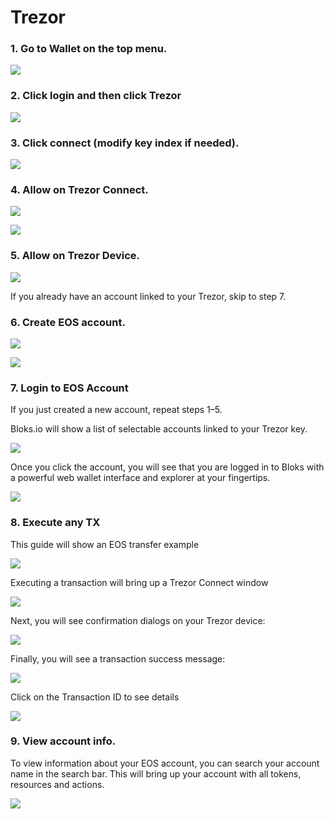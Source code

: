 # Trezor

### **1. Go to Wallet on the top menu.**

![](../../.gitbook/assets/image%20%289%29.png)

### **2. Click login and then click Trezor**

![](../../.gitbook/assets/image%20%2834%29.png)

### **3. Click connect \(modify key index if needed\).**

![](../../.gitbook/assets/image%20%28120%29.png)

### **4. Allow on Trezor Connect.**

![](../../.gitbook/assets/image%20%2846%29.png)

![](../../.gitbook/assets/image%20%2832%29.png)

### **5. Allow on Trezor Device.**

![](../../.gitbook/assets/image%20%28103%29.png)

If you already have an account linked to your Trezor, skip to step 7.

### **6. Create EOS account.**

![](../../.gitbook/assets/image%20%2869%29.png)

![](../../.gitbook/assets/image%20%28109%29.png)

### **7. Login to EOS Account**

If you just created a new account, repeat steps 1–5.

Bloks.io will show a list of selectable accounts linked to your Trezor key.

![](../../.gitbook/assets/image%20%2829%29.png)

Once you click the account, you will see that you are logged in to Bloks with a powerful web wallet interface and explorer at your fingertips.

![](../../.gitbook/assets/image%20%2852%29.png)

### **8. Execute any TX**

This guide will show an EOS transfer example

![](../../.gitbook/assets/image%20%2892%29.png)

Executing a transaction will bring up a Trezor Connect window

![](../../.gitbook/assets/image%20%2824%29.png)

Next, you will see confirmation dialogs on your Trezor device:

![](../../.gitbook/assets/image%20%2851%29.png)

Finally, you will see a transaction success message:

![](../../.gitbook/assets/image%20%2897%29.png)



Click on the Transaction ID to see details

![](../../.gitbook/assets/image%20%2872%29.png)

### **9. View account info.**

To view information about your EOS account, you can search your account name in the search bar. This will bring up your account with all tokens, resources and actions.  


![](../../.gitbook/assets/image%20%2883%29.png)

